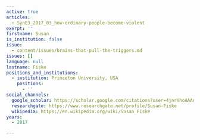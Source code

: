 ```yaml
---
active: true
articles:
  - SynE3_2017_03_how-ordinary-people-become-violent
exerpt: ''
firstname: Susan
is_institution: false
issue:
  - content/issues/brains-that-pull-the-triggers.md
issues: []
language: null
lastname: Fiske
positions_and_institutions:
  - institution: Princeton University, USA
    positions:
      - ''
social_channels:
  google_scholar: https://scholar.google.com/citations?user=4jnrVhoAAAAJ&hl=en
  researchgate: https://www.researchgate.net/profile/Susan-Fiske
  wikipedia: https://en.wikipedia.org/wiki/Susan_Fiske
years:
  - 2017

---
```

